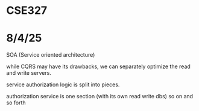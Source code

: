 # CSE327 
# 8/4/25

SOA (Service oriented architecture)

while CQRS may have its drawbacks, we can separately optimize the read and write servers.


service authorization logic is split into pieces.

authorization service is one section (with its own read write dbs)
so on and so forth